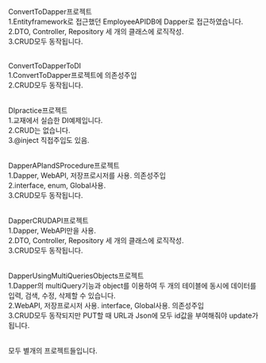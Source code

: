 ConvertToDapper프로젝트<br/>
1.Entityframework로 접근했던 EmployeeAPIDB에 Dapper로 접근하였습니다.<br/>
2.DTO, Controller, Repository 세 개의 클래스에 로직작성.<br/>
3.CRUD모두 동작됩니다.<br/><br/>

ConvertToDapperToDI<br/>
1.ConvertToDapper프로젝트에 의존성주입<br/>
2.CRUD모두 동작됩니다.<br/><br/>

DIpractice프로젝트<br/>
1.교재에서 실습한 DI예제입니다.<br/>
2.CRUD는 없습니다.<br/>
3.@inject 직접주입도 있음.<br/><br/>

DapperAPIandSProcedure프로젝트<br/>
1.Dapper, WebAPI, 저장프로시저를 사용. 의존성주입<br/>
2.interface, enum, Global사용.<br/>
3.CRUD모두 동작됩니다.<br/><br/>

DapperCRUDAPI프로젝트<br/>
1.Dapper, WebAPI만을 사용.<br/>
2.DTO, Controller, Repository 세 개의 클래스에 로직작성.<br/>
3.CRUD모두 동작됩니다.<br/><br/>

DapperUsingMultiQueriesObjects프로젝트<br/>
1.Dapper의 multiQuery기능과 object를 이용하여 두 개의 테이블에 동시에 데이터를 입력, 검색, 수정, 삭제할 수 있습니다.<br/>
2.WebAPI, 저장프로시저 사용. interface, Global사용. 의존성주입<br/>
3.CRUD모두 동작되지만 PUT할 때 URL과 Json에 모두 id값을 부여해줘야 update가 됩니다.<br/><br/>


모두 별개의 프로젝트들입니다.